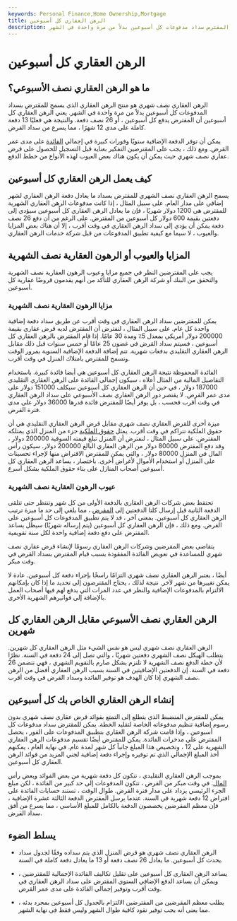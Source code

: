 ```yaml
---
keywords: Personal Finance,Home Ownership,Mortgage
title: الرهن العقاري كل أسبوعين
description: الرهن العقاري نصف شهري هو منتج الرهن العقاري الذي يتطلب من المقترض سداد مدفوعات كل أسبوعين بدلاً من مرة واحدة في الشهر.
---
```


# الرهن العقاري كل أسبوعين
## ما هو الرهن العقاري نصف الأسبوعي؟

الرهن العقاري نصف شهري هو منتج الرهن العقاري الذي يسمح للمقترض بسداد المدفوعات كل أسبوعين بدلاً من مرة واحدة في الشهر. يعني الرهن العقاري كل أسبوعين أن المقترض يدفع كل أسبوعين ، أو 26 نصف دفعة. والنتيجة هي فعليًا 13 دفعة كاملة على مدى 12 شهرًا ، مما يسرع من سداد القرض.

يمكن أن توفر الدفعة الإضافية سنويًا وفورات كبيرة في إجمالي [الفائدة](/interest) على مدى عمر القرض. ومع ذلك ، يجب على المقترضين التفكير بعناية قبل التسجيل للحصول على قرض عقاري نصف شهري حيث يمكن أن يكون هناك بعض العيوب لهذه الأنواع من خطط الدفع.

## كيف يعمل الرهن العقاري كل أسبوعين

يسمح الرهن العقاري نصف الشهري للمقترض بسداد ما يعادل دفعة الرهن العقاري لشهر إضافي على مدار العام. على سبيل المثال ، إذا كانت مدفوعات الرهن العقاري الشهرية للمقترض هي 1200 دولار شهريًا ، فإن ما يعادل الرهن العقاري كل أسبوعين سيؤدي إلى دفعتين بقيمة 600 دولار كل أسبوعين من المقترض. على الرغم من أن دفع 26 نصف دفعة يمكن أن يؤدي إلى سداد الرهن العقاري في وقت أقرب ، إلا أن هناك بعض المزايا والعيوب ، لا سيما مع كيفية تطبيق المدفوعات من قبل شركة خدمات الرهن العقاري.

## المزايا والعيوب أو الرهون العقارية نصف الشهرية

يجب على المقترضين النظر في جميع مزايا وعيوب الرهون العقارية نصف الشهرية والتحقق من البنك أو شركة الرهن العقاري للتأكد من أنهم يقدمون قروضًا عقارية كل أسبوعين.

### مزايا الرهون العقارية نصف الشهرية

يمكن للمقترضين سداد الرهن العقاري في وقت أقرب عن طريق سداد دفعة إضافية واحدة كل عام. على سبيل المثال ، لنفترض أن المقترض لديه قرض عقاري بقيمة 200000 دولار أمريكي بمعدل 5٪ ومدة 30 عامًا. إذا قام المقترض بالرهن العقاري كل أسبوعين ، فسيتم سداد القرض في غضون 25 عامًا أو خمس سنوات قبل ذلك مقابل الرهن العقاري التقليدي بدفعات شهرية. تتم إضافة الدفعة الإضافية السنوية بمرور الوقت وتسمح للمقترض بامتلاك المنزل في وقت أقرب.

الفائدة المحفوظة نتيجة الرهن العقاري كل أسبوعين هي أيضا فائدة كبيرة. باستخدام التفاصيل المالية من المثال أعلاه ، سيكون إجمالي الفائدة على الرهن العقاري التقليدي 187000 دولار ، في حين أن الرهن العقاري كل أسبوعين سيكلف 151000 دولار على مدى عمر القرض. لا يقتصر دور الرهن العقاري نصف الأسبوعي على سداد الرهن العقاري في وقت أقرب فحسب ، بل يوفر أيضًا للمقترض فائدة قدرها 36000 دولار على مدى فترة القرض.

ميزة أخرى للقرض العقاري نصف شهري مقابل قرض الرهن العقاري التقليدي هي أن حقوق الملكية تتراكم في وقت أقرب. يمثل [حقوق الملكية](/home_equity) جزء من المنزل الذي يمتلكه المقترض. على سبيل المثال ، لنفترض أن المنزل تبلغ قيمته السوقية 200000 دولار ، وقد دفع المقترض 80000 دولار من الرهن العقاري البالغ 200000 دولار. سيكون رأس المال في المنزل 80000 دولار ، والتي يمكن للمقترض الاقتراض منها لإجراء تحسينات على المنزل أو استخدام الأموال لأغراض أخرى. باختصار ، يساعد الرهن العقاري كل أسبوعين أصحاب المنازل على بناء حقوق الملكية بشكل أسرع.

### عيوب الرهون العقارية نصف الشهرية

تحتفظ بعض شركات الرهن العقاري بالدفعة الأولى من كل شهر وتنتظر حتى تتلقى الدفعة الثانية قبل إرسال كلتا الدفعتين إلى [المقرض](/lender) ، مما يلغي إلى حد ما ميزة ترتيب الرهن العقاري كل أسبوعين. بمعنى آخر ، قد لا يتم تطبيق المدفوعات كل أسبوعين على القرض. ومع ذلك ، فإن الرهن العقاري كل أسبوعين (يتم إرساله شهريًا) سيظل يساعد المقترض على دفع دفعة إضافية واحدة لكل سنة تقويمية.

يتقاضى بعض المقرضين وشركات الرهن العقاري رسومًا لإنشاء قرض عقاري نصف شهري للمساعدة في تعويض الفائدة المفقودة بسبب قيام المقترض بسداد القرض في وقت مبكر.

أيضًا ، يعتبر الرهن العقاري نصف شهري التزامًا راسخًا بإجراء دفعة كل أسبوعين. عادة لا يمكن تغييرها من شهر لآخر. نتيجة لذلك ، يحتاج المقترضون إلى تحديد ما إذا كان بإمكانهم الالتزام بالمدفوعات الإضافية والنظر في عدد المرات التي يدفع لهم فيها أصحاب العمل بالإضافة إلى فواتيرهم الشهرية الأخرى.

## الرهن العقاري نصف الأسبوعي مقابل الرهن العقاري كل شهرين

الرهن العقاري نصف شهري ليس هو نفس الشيء مثل الرهن العقاري كل شهرين. يتطلب الهيكل نصف الشهري دفعتين شهريًا ، والتي تصل إلى 24 دفعة في السنة. نظرًا لأن خطة الدفع نصف الشهرية لا تلتزم بشكل صارم بالتقويم الشهري ، فهي تتضمن 26 دفعة في السنة. إن الدفعتين الإضافيتين في السنة بسبب الرهن العقاري أفضل من الرهن نصف الشهري إذا كان الهدف هو توفير الفائدة وسداد القرض في وقت أقرب.

## إنشاء الرهن العقاري الخاص بك كل أسبوعين

يمكن للمقترض المنضبط الذي يتطلع إلى التمتع بفوائد قرض عقاري نصف شهري بدون رسوم إضافية تنظيم مدفوعاته الخاصة لتقليد الخطة. يمكن للمقترض سداد مدفوعات كل أسبوعين ، وإذا قامت شركة الرهن العقاري بتطبيق المدفوعات على الفور ، يحصل المقترض على مدخرات الفائدة. يمكن للمقترض أيضًا تقسيم مدفوعات الرهن العقاري الشهرية على 12 ، وتخصيص هذا المبلغ جانباً كل شهر لمدة عام. في نهاية العام ، يمكنهم أخذ المبلغ الإجمالي الذي تم توفيره وإجراء دفعة إضافية لجني المزيد من فوائد الرهن العقاري كل أسبوعين.

بموجب الرهن العقاري التقليدي ، تتكون كل دفعة شهرية من بعض الفوائد وبعض رأس [المال](/principal). في وقت مبكر من القرض ، تتكون المدفوعات إلى حد كبير من الفائدة ، لكن مبلغ الجزء الرئيسي يزداد على مدار فترة القرض. طوال الوقت ، تستند حسابات الفائدة على افتراض 12 دفعة شهرية في السنة. عندما يرسل المقترض الدفعة الثالثة عشرة الإضافية ، فإن معظم المقرضين يخصصون الدفعة بالكامل للمبلغ الأساسي ، مما يسرع من أفق سداد القرض.

## يسلط الضوء

- الرهن العقاري نصف شهري هو قرض المنزل الذي يتم سداده وفقًا لجدول سداد يحدث كل أسبوعين. ما يعادل 26 نصف دفعة أو 13 ما يعادل دفعة كاملة في السنة.

- يساعد الرهن العقاري كل أسبوعين على تقليل تكاليف الفائدة الإجمالية للمقترضين ، ويمكن أن يساعد الدفع الإضافي السنوي المقترض على سداد الرهن العقاري في وقت أقرب وتوفير إجمالي الفائدة على مدى عمر القرض.

- يطلب معظم المقرضين من المقترضين الالتزام بالجدول كل أسبوعين بمجرد بدئه ، مما يعني أنه يجب توفير نقود كافية طوال الشهر وليس فقط في نهاية الشهر.


